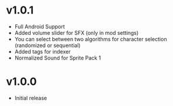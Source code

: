# v1.0.1

 * Full Android Support
 * Added volume slider for SFX (only in mod settings)
 * You can select between two algorithms for character selection (randomized or sequential)
 * Added tags for indexer
 * Normalized Sound for Sprite Pack 1

# v1.0.0

 * Initial release